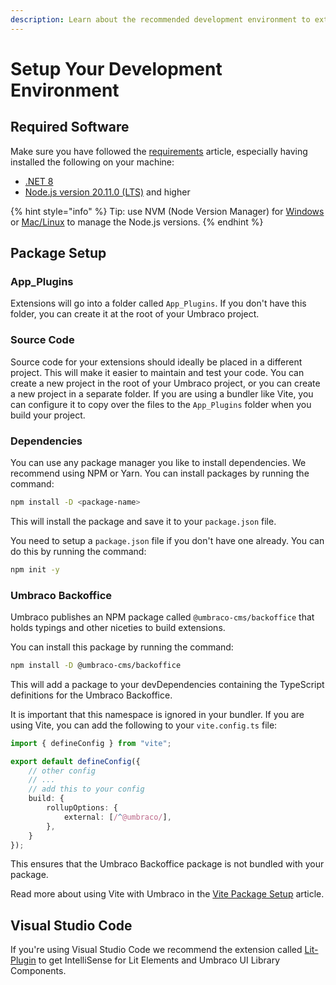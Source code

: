 ```yaml
---
description: Learn about the recommended development environment to extend Umbraco
---
```


# Setup Your Development Environment

## Required Software

Make sure you have followed the [requirements](../../../fundamentals/setup/requirements.md) article, especially having installed the following on your machine:

* [.NET 8](https://dotnet.microsoft.com/en-us/download)
* [Node.js version 20.11.0 (LTS)](https://nodejs.org/en/download/prebuilt-installer) and higher

{% hint style="info" %}
Tip: use NVM (Node Version Manager) for [Windows](https://github.com/coreybutler/nvm-windows) or [Mac/Linux](https://github.com/nvm-sh/nvm) to manage the Node.js versions.
{% endhint %}

## Package Setup

### App\_Plugins

Extensions will go into a folder called `App_Plugins`. If you don't have this folder, you can create it at the root of your Umbraco project.

### Source Code

Source code for your extensions should ideally be placed in a different project. This will make it easier to maintain and test your code. You can create a new project in the root of your Umbraco project, or you can create a new project in a separate folder. If you are using a bundler like Vite, you can configure it to copy over the files to the `App_Plugins` folder when you build your project.

### Dependencies

You can use any package manager you like to install dependencies. We recommend using NPM or Yarn. You can install packages by running the command:

```bash
npm install -D <package-name>
```

This will install the package and save it to your `package.json` file.

You need to setup a `package.json` file if you don't have one already. You can do this by running the command:

```bash
npm init -y
```

### Umbraco Backoffice

Umbraco publishes an NPM package called `@umbraco-cms/backoffice` that holds typings and other niceties to build extensions.

You can install this package by running the command:

```bash
npm install -D @umbraco-cms/backoffice
```

This will add a package to your devDependencies containing the TypeScript definitions for the Umbraco Backoffice.

It is important that this namespace is ignored in your bundler. If you are using Vite, you can add the following to your `vite.config.ts` file:

```ts
import { defineConfig } from "vite";

export default defineConfig({
    // other config
    // ...
    // add this to your config
    build: {
        rollupOptions: {
            external: [/^@umbraco/],
        },
    }
});
```

This ensures that the Umbraco Backoffice package is not bundled with your package.

Read more about using Vite with Umbraco in the [Vite Package Setup](vite-package-setup.md) article.

## Visual Studio Code

If you're using Visual Studio Code we recommend the extension called [Lit-Plugin](https://marketplace.visualstudio.com/items?itemName=runem.lit-plugin) to get IntelliSense for Lit Elements and Umbraco UI Library Components.
